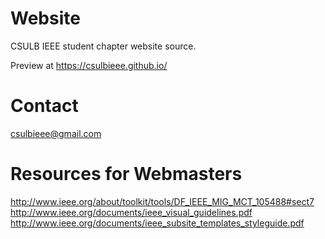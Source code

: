# Website
CSULB IEEE student chapter website source.

Preview at https://csulbieee.github.io/

# Contact
csulbieee@gmail.com

# Resources for Webmasters

http://www.ieee.org/about/toolkit/tools/DF_IEEE_MIG_MCT_105488#sect7
http://www.ieee.org/documents/ieee_visual_guidelines.pdf
http://www.ieee.org/documents/ieee_subsite_templates_styleguide.pdf

